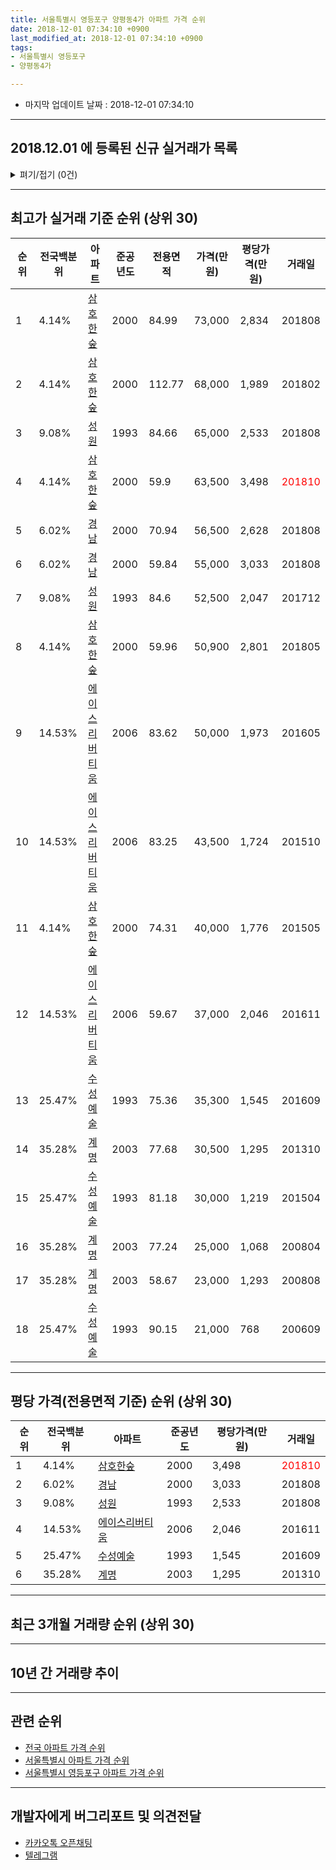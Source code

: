 ```yaml
---
title: 서울특별시 영등포구 양평동4가 아파트 가격 순위
date: 2018-12-01 07:34:10 +0900
last_modified_at: 2018-12-01 07:34:10 +0900
tags:
- 서울특별시 영등포구
- 양평동4가

---
```


* 마지막 업데이트 날짜 : 2018-12-01 07:34:10

---

## 2018.12.01 에 등록된 신규 실거래가 목록

<details>
<summary>펴기/접기 (0건)</summary>
<div markdown="1">

|아파트|전국백분위|준공년도|전용면적|가격(만원)|평당가격(만원)|거래일|
|---|---|---|---|---|---|---|
|없음|||||||


</div>
</details>

---

## 최고가 실거래 기준 순위 (상위 30)


|순위|전국백분위|아파트|준공년도|전용면적|가격(만원)|평당가격(만원)|거래일|
|---|---|---|---|---|---|---|---|
|1|4.14%|[삼호한숲](https://search.naver.com/search.naver?query=%EC%84%9C%EC%9A%B8%ED%8A%B9%EB%B3%84%EC%8B%9C+%EC%98%81%EB%93%B1%ED%8F%AC%EA%B5%AC+%EC%96%91%ED%8F%89%EB%8F%994%EA%B0%80+%EC%82%BC%ED%98%B8%ED%95%9C%EC%88%B2)|2000|84.99|73,000|2,834|201808|
|2|4.14%|[삼호한숲](https://search.naver.com/search.naver?query=%EC%84%9C%EC%9A%B8%ED%8A%B9%EB%B3%84%EC%8B%9C+%EC%98%81%EB%93%B1%ED%8F%AC%EA%B5%AC+%EC%96%91%ED%8F%89%EB%8F%994%EA%B0%80+%EC%82%BC%ED%98%B8%ED%95%9C%EC%88%B2)|2000|112.77|68,000|1,989|201802|
|3|9.08%|[성원](https://search.naver.com/search.naver?query=%EC%84%9C%EC%9A%B8%ED%8A%B9%EB%B3%84%EC%8B%9C+%EC%98%81%EB%93%B1%ED%8F%AC%EA%B5%AC+%EC%96%91%ED%8F%89%EB%8F%994%EA%B0%80+%EC%84%B1%EC%9B%90)|1993|84.66|65,000|2,533|201808|
|4|4.14%|[삼호한숲](https://search.naver.com/search.naver?query=%EC%84%9C%EC%9A%B8%ED%8A%B9%EB%B3%84%EC%8B%9C+%EC%98%81%EB%93%B1%ED%8F%AC%EA%B5%AC+%EC%96%91%ED%8F%89%EB%8F%994%EA%B0%80+%EC%82%BC%ED%98%B8%ED%95%9C%EC%88%B2)|2000|59.9|63,500|3,498|<span style="color:red">201810</span>|
|5|6.02%|[경남](https://search.naver.com/search.naver?query=%EC%84%9C%EC%9A%B8%ED%8A%B9%EB%B3%84%EC%8B%9C+%EC%98%81%EB%93%B1%ED%8F%AC%EA%B5%AC+%EC%96%91%ED%8F%89%EB%8F%994%EA%B0%80+%EA%B2%BD%EB%82%A8)|2000|70.94|56,500|2,628|201808|
|6|6.02%|[경남](https://search.naver.com/search.naver?query=%EC%84%9C%EC%9A%B8%ED%8A%B9%EB%B3%84%EC%8B%9C+%EC%98%81%EB%93%B1%ED%8F%AC%EA%B5%AC+%EC%96%91%ED%8F%89%EB%8F%994%EA%B0%80+%EA%B2%BD%EB%82%A8)|2000|59.84|55,000|3,033|201808|
|7|9.08%|[성원](https://search.naver.com/search.naver?query=%EC%84%9C%EC%9A%B8%ED%8A%B9%EB%B3%84%EC%8B%9C+%EC%98%81%EB%93%B1%ED%8F%AC%EA%B5%AC+%EC%96%91%ED%8F%89%EB%8F%994%EA%B0%80+%EC%84%B1%EC%9B%90)|1993|84.6|52,500|2,047|201712|
|8|4.14%|[삼호한숲](https://search.naver.com/search.naver?query=%EC%84%9C%EC%9A%B8%ED%8A%B9%EB%B3%84%EC%8B%9C+%EC%98%81%EB%93%B1%ED%8F%AC%EA%B5%AC+%EC%96%91%ED%8F%89%EB%8F%994%EA%B0%80+%EC%82%BC%ED%98%B8%ED%95%9C%EC%88%B2)|2000|59.96|50,900|2,801|201805|
|9|14.53%|[에이스리버티움](https://search.naver.com/search.naver?query=%EC%84%9C%EC%9A%B8%ED%8A%B9%EB%B3%84%EC%8B%9C+%EC%98%81%EB%93%B1%ED%8F%AC%EA%B5%AC+%EC%96%91%ED%8F%89%EB%8F%994%EA%B0%80+%EC%97%90%EC%9D%B4%EC%8A%A4%EB%A6%AC%EB%B2%84%ED%8B%B0%EC%9B%80)|2006|83.62|50,000|1,973|201605|
|10|14.53%|[에이스리버티움](https://search.naver.com/search.naver?query=%EC%84%9C%EC%9A%B8%ED%8A%B9%EB%B3%84%EC%8B%9C+%EC%98%81%EB%93%B1%ED%8F%AC%EA%B5%AC+%EC%96%91%ED%8F%89%EB%8F%994%EA%B0%80+%EC%97%90%EC%9D%B4%EC%8A%A4%EB%A6%AC%EB%B2%84%ED%8B%B0%EC%9B%80)|2006|83.25|43,500|1,724|201510|
|11|4.14%|[삼호한숲](https://search.naver.com/search.naver?query=%EC%84%9C%EC%9A%B8%ED%8A%B9%EB%B3%84%EC%8B%9C+%EC%98%81%EB%93%B1%ED%8F%AC%EA%B5%AC+%EC%96%91%ED%8F%89%EB%8F%994%EA%B0%80+%EC%82%BC%ED%98%B8%ED%95%9C%EC%88%B2)|2000|74.31|40,000|1,776|201505|
|12|14.53%|[에이스리버티움](https://search.naver.com/search.naver?query=%EC%84%9C%EC%9A%B8%ED%8A%B9%EB%B3%84%EC%8B%9C+%EC%98%81%EB%93%B1%ED%8F%AC%EA%B5%AC+%EC%96%91%ED%8F%89%EB%8F%994%EA%B0%80+%EC%97%90%EC%9D%B4%EC%8A%A4%EB%A6%AC%EB%B2%84%ED%8B%B0%EC%9B%80)|2006|59.67|37,000|2,046|201611|
|13|25.47%|[수성예술](https://search.naver.com/search.naver?query=%EC%84%9C%EC%9A%B8%ED%8A%B9%EB%B3%84%EC%8B%9C+%EC%98%81%EB%93%B1%ED%8F%AC%EA%B5%AC+%EC%96%91%ED%8F%89%EB%8F%994%EA%B0%80+%EC%88%98%EC%84%B1%EC%98%88%EC%88%A0)|1993|75.36|35,300|1,545|201609|
|14|35.28%|[계명](https://search.naver.com/search.naver?query=%EC%84%9C%EC%9A%B8%ED%8A%B9%EB%B3%84%EC%8B%9C+%EC%98%81%EB%93%B1%ED%8F%AC%EA%B5%AC+%EC%96%91%ED%8F%89%EB%8F%994%EA%B0%80+%EA%B3%84%EB%AA%85)|2003|77.68|30,500|1,295|201310|
|15|25.47%|[수성예술](https://search.naver.com/search.naver?query=%EC%84%9C%EC%9A%B8%ED%8A%B9%EB%B3%84%EC%8B%9C+%EC%98%81%EB%93%B1%ED%8F%AC%EA%B5%AC+%EC%96%91%ED%8F%89%EB%8F%994%EA%B0%80+%EC%88%98%EC%84%B1%EC%98%88%EC%88%A0)|1993|81.18|30,000|1,219|201504|
|16|35.28%|[계명](https://search.naver.com/search.naver?query=%EC%84%9C%EC%9A%B8%ED%8A%B9%EB%B3%84%EC%8B%9C+%EC%98%81%EB%93%B1%ED%8F%AC%EA%B5%AC+%EC%96%91%ED%8F%89%EB%8F%994%EA%B0%80+%EA%B3%84%EB%AA%85)|2003|77.24|25,000|1,068|200804|
|17|35.28%|[계명](https://search.naver.com/search.naver?query=%EC%84%9C%EC%9A%B8%ED%8A%B9%EB%B3%84%EC%8B%9C+%EC%98%81%EB%93%B1%ED%8F%AC%EA%B5%AC+%EC%96%91%ED%8F%89%EB%8F%994%EA%B0%80+%EA%B3%84%EB%AA%85)|2003|58.67|23,000|1,293|200808|
|18|25.47%|[수성예술](https://search.naver.com/search.naver?query=%EC%84%9C%EC%9A%B8%ED%8A%B9%EB%B3%84%EC%8B%9C+%EC%98%81%EB%93%B1%ED%8F%AC%EA%B5%AC+%EC%96%91%ED%8F%89%EB%8F%994%EA%B0%80+%EC%88%98%EC%84%B1%EC%98%88%EC%88%A0)|1993|90.15|21,000|768|200609|


---

## 평당 가격(전용면적 기준) 순위 (상위 30)


|순위|전국백분위|아파트|준공년도|평당가격(만원)|거래일|
|---|---|---|---|---|---|
|1|4.14%|[삼호한숲](https://search.naver.com/search.naver?query=%EC%84%9C%EC%9A%B8%ED%8A%B9%EB%B3%84%EC%8B%9C+%EC%98%81%EB%93%B1%ED%8F%AC%EA%B5%AC+%EC%96%91%ED%8F%89%EB%8F%994%EA%B0%80+%EC%82%BC%ED%98%B8%ED%95%9C%EC%88%B2)|2000|3,498|<span style="color:red">201810</span>|
|2|6.02%|[경남](https://search.naver.com/search.naver?query=%EC%84%9C%EC%9A%B8%ED%8A%B9%EB%B3%84%EC%8B%9C+%EC%98%81%EB%93%B1%ED%8F%AC%EA%B5%AC+%EC%96%91%ED%8F%89%EB%8F%994%EA%B0%80+%EA%B2%BD%EB%82%A8)|2000|3,033|201808|
|3|9.08%|[성원](https://search.naver.com/search.naver?query=%EC%84%9C%EC%9A%B8%ED%8A%B9%EB%B3%84%EC%8B%9C+%EC%98%81%EB%93%B1%ED%8F%AC%EA%B5%AC+%EC%96%91%ED%8F%89%EB%8F%994%EA%B0%80+%EC%84%B1%EC%9B%90)|1993|2,533|201808|
|4|14.53%|[에이스리버티움](https://search.naver.com/search.naver?query=%EC%84%9C%EC%9A%B8%ED%8A%B9%EB%B3%84%EC%8B%9C+%EC%98%81%EB%93%B1%ED%8F%AC%EA%B5%AC+%EC%96%91%ED%8F%89%EB%8F%994%EA%B0%80+%EC%97%90%EC%9D%B4%EC%8A%A4%EB%A6%AC%EB%B2%84%ED%8B%B0%EC%9B%80)|2006|2,046|201611|
|5|25.47%|[수성예술](https://search.naver.com/search.naver?query=%EC%84%9C%EC%9A%B8%ED%8A%B9%EB%B3%84%EC%8B%9C+%EC%98%81%EB%93%B1%ED%8F%AC%EA%B5%AC+%EC%96%91%ED%8F%89%EB%8F%994%EA%B0%80+%EC%88%98%EC%84%B1%EC%98%88%EC%88%A0)|1993|1,545|201609|
|6|35.28%|[계명](https://search.naver.com/search.naver?query=%EC%84%9C%EC%9A%B8%ED%8A%B9%EB%B3%84%EC%8B%9C+%EC%98%81%EB%93%B1%ED%8F%AC%EA%B5%AC+%EC%96%91%ED%8F%89%EB%8F%994%EA%B0%80+%EA%B3%84%EB%AA%85)|2003|1,295|201310|


---

## 최근 3개월 거래량 순위 (상위 30)


<div style="width:100%;">
    <canvas id="deal_count_ranking" height="250"></canvas>
</div>


<script>
new Chart(document.getElementById("deal_count_ranking"), {
    type: 'horizontalBar',
    data: {
        labels: ['삼호한숲'],
        datasets: [{
            label: '실거래 수',
            data: [1],
            borderColor: "rgba(255, 0, 128, 1)",
            backgroundColor: "rgba(255, 0, 128, 0.5)",
            fill: false,
        }]
    },
    options: {
        responsive: true,
        title: {
            display: true,
            text: '최근 3개월 거래량 순위'
        },
        tooltips: {
            mode: 'index',
            intersect: false,
            callbacks: {
                title: function(tooltipItems, data) {
                    return "실거래 수:";
                },
                label: function(tooltipItem, data) {
                    return data.labels[tooltipItem.index] + ": " + tooltipItem.xLabel;
                }
            }
        },
        hover: {
            mode: 'nearest',
            intersect: true
        },
        scales: {
            xAxes: [{
                display: true,
                scaleLabel: {
                    display: true,
                    labelString: '실거래 수'
                },
                ticks: {
                    suggestedMin: 0,
                }
            }],
            yAxes: [{
                display: true,
                ticks: {
                    autoSkip: false,
                    callback: function(value, index, values) {
                        if (value.length > 15)
                            return value.substr(0, 13) + "...";
                        else
                            return value;
                    }
                },
                scaleLabel: {
                    display: false,
                }
            }]
        }
    }
});

</script>


---

## 10년 간 거래량 추이


<div style="width:100%;">
    <canvas id="deal_progress" height="250"></canvas>
</div>

<script>
new Chart(document.getElementById("deal_progress"), {
    type: 'line',
    data: {
        labels: ['200812','200901','200902','200903','200904','200905','200906','200907','200908','200909','200910','200911','200912','201001','201002','201003','201004','201005','201006','201007','201008','201009','201010','201011','201012','201101','201102','201103','201104','201105','201106','201107','201108','201109','201110','201111','201112','201201','201202','201203','201204','201205','201206','201207','201208','201209','201210','201211','201212','201301','201302','201303','201304','201305','201306','201307','201308','201309','201310','201311','201312','201401','201402','201403','201404','201405','201406','201407','201408','201409','201410','201411','201412','201501','201502','201503','201504','201505','201506','201507','201508','201509','201510','201511','201512','201601','201602','201603','201604','201605','201606','201607','201608','201609','201610','201611','201612','201701','201702','201703','201704','201705','201706','201707','201708','201709','201710','201711','201712','201801','201802','201803','201804','201805','201806','201807','201808','201809','201810','201811','201812'],
        datasets: [{
            label: '실거래 수',
            pointRadius: 1,
            data: [1, 0, 1, 4, 2, 5, 6, 11, 11, 4, 2, 0, 3, 5, 3, 1, 2, 1, 2, 2, 2, 2, 3, 2, 2, 6, 3, 5, 1, 2, 2, 1, 2, 3, 2, 0, 3, 2, 1, 2, 1, 1, 5, 1, 0, 2, 2, 2, 5, 2, 0, 4, 5, 4, 4, 0, 1, 5, 3, 3, 3, 7, 6, 5, 2, 6, 4, 2, 5, 7, 5, 3, 1, 9, 7, 16, 4, 7, 12, 2, 9, 10, 11, 6, 2, 1, 1, 4, 8, 6, 8, 10, 10, 11, 7, 6, 4, 2, 3, 4, 7, 6, 7, 4, 0, 2, 4, 2, 3, 7, 5, 4, 4, 2, 1, 2, 8, 0, 1, 0, 0],
            borderColor: "rgba(255, 201, 14, 1)",
            backgroundColor: "rgba(255, 201, 14, 0.5)",
            fill: true,
        }]
    },
    options: {
        responsive: true,
        title: {
            display: true,
            text: '10년간 거래량 추이'
        },
        tooltips: {
            mode: 'index',
            intersect: false,
        },
        hover: {
            mode: 'nearest',
            intersect: true
        },
        scales: {
            xAxes: [{
                display: true,
                scaleLabel: {
                    display: true,
                    labelString: '년/월'
                }
            }],
            yAxes: [{
                display: true,
                ticks: {
                    suggestedMin: 0,
                },
                scaleLabel: {
                    display: true,
                    labelString: '실거래 수'
                }
            }]
        }
    }
});

</script>


---

## 관련 순위

- [전국 아파트 가격 순위](https://inasie.github.io/apt-ranking/전국)
- [서울특별시 아파트 가격 순위](https://inasie.github.io/apt-ranking/서울특별시)
- [서울특별시 영등포구 아파트 가격 순위](https://inasie.github.io/apt-ranking/서울특별시-영등포구)


---

## 개발자에게 버그리포트 및 의견전달

- [카카오톡 오픈채팅](https://open.kakao.com/o/gLJUAP4)
- [텔레그램](https://t.me/inasie)

